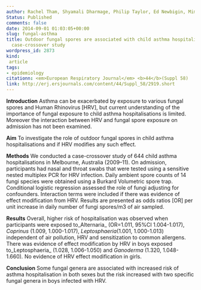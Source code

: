 ```yaml
---
author: Rachel Tham, Shyamali Dharmage, Philip Taylor, Ed Newbigin, Mimi LK Tang, Don Vicendese, Rob&nbsp;J&nbsp;Hyndman, Michael J Abramson and Bircan Erbas
Status: Published
comments: false
date: 2014-09-01 01:03:05+00:00
slug: fungal-asthma
title: Outdoor fungal spores are associated with child asthma hospitalisations - a
  case-crossover study
wordpress_id: 2873
kind:
 article
tags:
- epidemiology
citationn: <em>European Respiratory Journal</em> <b>44</b>(Suppl 58)
link: http://erj.ersjournals.com/content/44/Suppl_58/2919.short
---
```


**Introduction**
Asthma can be exacerbated by exposure to various fungal spores and Human Rhinovirus [HRV], but current understanding of the importance of fungal exposure to child asthma hospitalisations is limited. Moreover the interaction between HRV and fungal spore exposure on admission has not been examined.

**Aim**
To investigate the role of outdoor fungal spores in child asthma hospitalisations and if HRV modifies any such effect.

**Methods**
We conducted a case-crossover study of 644 child asthma hospitalisations in Melbourne, Australia (2009–11). On admission, participants had nasal and throat swabs that were tested using a sensitive nested multiplex PCR for HRV infection. Daily ambient spore counts of 14 fungi species were obtained using a Burkard Volumetric spore trap. Conditional logistic regression assessed the role of fungi adjusting for confounders. Interaction terms were included if there was evidence of effect modification from HRV. Results are presented as odds ratios [OR] per unit increase in daily number of fungi spores/m3 of air sampled.

**Results**
Overall, higher risk of hospitalisation was observed when participants were exposed to_Alternaria_ (OR=1.011, 95%CI 1.004-1.017), _Coprinus_ (1.009, 1.000-1.017), _Leptosphaeria_(1.001, 1.000-1.013) independent of air pollution, HRV and sensitization to common allergens. There was evidence of effect modification by HRV in boys exposed to_Leptosphaeria_ (1.028, 1.006-1.050) and _Ganoderma_ (1.320, 1.048-1.660)_._ No evidence of HRV effect modification in girls.

**Conclusion**
Some fungal genera are associated with increased risk of asthma hospitalisation in both sexes but the risk increased with two specific fungal genera in boys infected with HRV.
